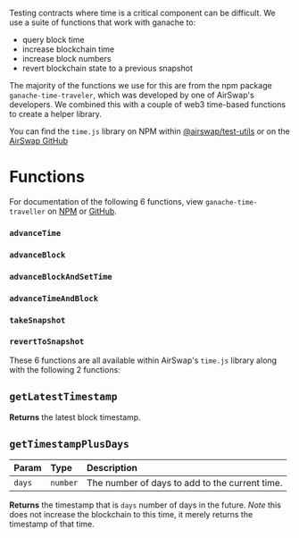 Testing contracts where time is a critical component can be difficult. We use a suite of functions that work with ganache to:
- query block time
- increase blockchain time
- increase block numbers
- revert blockchain state to a previous snapshot

The majority of the functions we use for this are from the npm package `ganache-time-traveler`, which was developed by one of AirSwap's developers. We combined this with a couple of web3 time-based functions to create a helper library.

You can find the `time.js` library on NPM within [@airswap/test-utils](https://www.npmjs.com/package/@airswap/test-utils) or on the [AirSwap GitHub](https://github.com/airswap/airswap-protocols/blob/master/utils/test-utils/src/time.js)

# Functions

For documentation of the following 6 functions, view `ganache-time-traveller` on [NPM](https://www.npmjs.com/package/ganache-time-traveler) or [GitHub](https://github.com/ejwessel/GanacheTimeTraveler/).
### `advanceTime`
### `advanceBlock`
### `advanceBlockAndSetTime`
### `advanceTimeAndBlock`
### `takeSnapshot`
### `revertToSnapshot`

These 6 functions are all available within AirSwap's `time.js` library along with the following 2 functions:

## `getLatestTimestamp`

**Returns** the latest block timestamp.

## `getTimestampPlusDays`

| Param   | Type         | Description                                     |
| :------ | :----------- | :---------------------------------------------- |
| `days`  | `number`     | The number of days to add to the current time.  | 

**Returns** the timestamp that is `days` number of days in the future. *Note* this does not increase the blockchain to this time, it merely returns the timestamp of that time.
